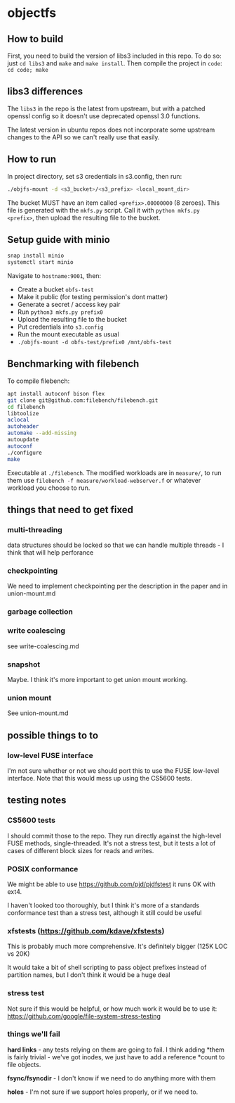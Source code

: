 # objectfs

## How to build

First, you need to build the version of libs3 included in this repo. To do so:
just `cd libs3` and `make` and `make install`. Then compile the project in
`code`: `cd code; make`

## libs3 differences

The `libs3` in the repo is the latest from upstream, but with a patched openssl
config so it doesn't use deprecated openssl 3.0 functions.

The latest version in ubuntu repos does not incorporate some upstream changes
to the API so we can't really use that easily.

## How to run

In project directory, set s3 credentials in s3.config, then run:

```sh
./objfs-mount -d <s3_bucket>/<s3_prefix> <local_mount_dir>
```

The bucket MUST have an item called `<prefix>.00000000` (8 zeroes). This file is
generated with the `mkfs.py` script. Call it with `python mkfs.py <prefix>`,
then upload the resulting file to the bucket.

## Setup guide with minio

```sh
snap install minio
systemctl start minio
```

Navigate to `hostname:9001`, then:

- Create a bucket `obfs-test`
- Make it public (for testing permission's dont matter)
- Generate a secret / access key pair
- Run `python3 mkfs.py prefix0`
- Upload the resulting file to the bucket
- Put credentials into `s3.config`
- Run the mount executable as usual
- `./objfs-mount -d obfs-test/prefix0 /mnt/obfs-test`

## Benchmarking with filebench

To compile filebench:

```sh
apt install autoconf bison flex
git clone git@github.com:filebench/filebench.git
cd filebench
libtoolize
aclocal
autoheader
automake --add-missing
autoupdate
autoconf
./configure
make
```

Executable at `./filebench`. The modified workloads are in `measure/`, to run
them use `filebench -f measure/workload-webserver.f` or whatever workload you
choose to run.

## things that need to get fixed

### multi-threading

data structures should be locked so that we can handle multiple threads - I
think that will help perforance

### checkpointing

We need to implement checkpointing per the description in the paper and in
union-mount.md

### garbage collection

### write coalescing

see write-coalescing.md

### snapshot

Maybe. I think it's more important to get union mount working.

### union mount

See union-mount.md

## possible things to to

### low-level FUSE interface

I'm not sure whether or not we should port this to use the FUSE low-level
interface. Note that this would mess up using the CS5600 tests.

## testing notes

### CS5600 tests

I should commit those to the repo. They run directly against the high-level FUSE
methods, single-threaded. It's not a stress test, but it tests a lot of cases of
different block sizes for reads and writes.

### POSIX conformance

We might be able to use <https://github.com/pjd/pjdfstest>
it runs OK with ext4.

I haven't looked too thoroughly, but I think it's more of a standards
conformance test than a stress test, although it still could be useful

### xfstests (<https://github.com/kdave/xfstests>)

This is probably much more comprehensive. It's definitely bigger (125K LOC vs
20K)

It would take a bit of shell scripting to pass object prefixes instead of
partition names, but I don't think it would be a huge deal

### stress test

Not sure if this would be helpful, or how much work it would be to use it:
<https://github.com/google/file-system-stress-testing>

### things we'll fail

**hard links** - any tests relying on them are going to fail. I think adding
*them is fairly trivial - we've got inodes, we just have to add a reference
*count to file objects.

**fsync/fsyncdir** - I don't know if we need to do anything more with them

**holes** - I'm not sure if we support holes properly, or if we need to.
